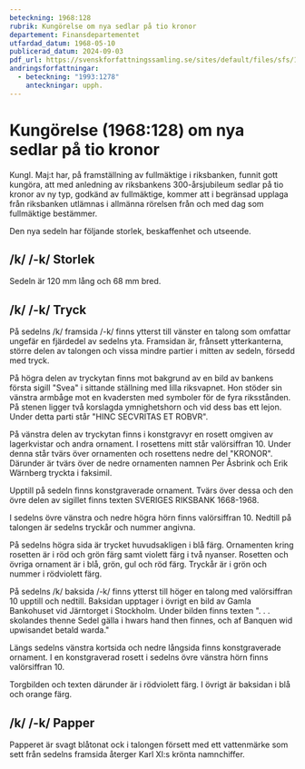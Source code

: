 ```yaml
---
beteckning: 1968:128
rubrik: Kungörelse om nya sedlar på tio kronor
departement: Finansdepartementet
utfardad_datum: 1968-05-10
publicerad_datum: 2024-09-03
pdf_url: https://svenskforfattningssamling.se/sites/default/files/sfs/1968-05/SFS1968-128.pdf
andringsforfattningar:
  - beteckning: "1993:1278"
    anteckningar: upph.
---
```


# Kungörelse (1968:128) om nya sedlar på tio kronor

Kungl. Maj:t har, på framställning av fullmäktige i riksbanken, funnit gott kungöra, att med anledning av riksbankens 300-årsjubileum sedlar på tio kronor av ny typ, godkänd av fullmäktige, kommer att i begränsad upplaga från riksbanken utlämnas i allmänna rörelsen från och med dag som fullmäktige bestämmer.

Den nya sedeln har följande storlek, beskaffenhet och utseende.

## /k/ /-k/ Storlek

Sedeln är 120 mm lång och 68 mm bred.

## /k/ /-k/ Tryck

På sedelns /k/ framsida /-k/ finns ytterst till vänster en talong som omfattar ungefär en fjärdedel av sedelns yta. Framsidan är, frånsett ytterkanterna, större delen av talongen och vissa mindre partier i mitten av sedeln, försedd med tryck.

På högra delen av tryckytan finns mot bakgrund av en bild av bankens första sigill "Svea" i sittande ställning med lilla riksvapnet. Hon stöder sin vänstra armbåge mot en kvadersten med symboler för de fyra riksstånden. På stenen ligger två korslagda ymnighetshorn och vid dess bas ett lejon. Under detta parti står "HINC SECVRITAS ET ROBVR".

På vänstra delen av tryckytan finns i konstgravyr en rosett omgiven av lagerkvistar och andra ornament. I rosettens mitt står valörsiffran 10. Under denna står tvärs över ornamenten och rosettens nedre del "KRONOR". Därunder är tvärs över de nedre ornamenten namnen Per Åsbrink och Erik Wärnberg tryckta i faksimil.

Upptill på sedeln finns konstgraverade ornament. Tvärs över dessa och den övre delen av sigillet finns texten SVERIGES RIKSBANK 1668-1968.

I sedelns övre vänstra och nedre högra hörn finns valörsiffran 10. Nedtill på talongen är sedelns tryckår och nummer angivna.

På sedelns högra sida är trycket huvudsakligen i blå färg. Ornamenten kring rosetten är i röd och grön färg samt violett färg i två nyanser. Rosetten och övriga ornament är i blå, grön, gul och röd färg. Tryckår är i grön och nummer i rödviolett färg.

På sedelns /k/ baksida /-k/ finns ytterst till höger en talong med valörsiffran 10 upptill och nedtill. Baksidan upptager i övrigt en bild av Gamla Bankohuset vid Järntorget i Stockholm. Under bilden finns texten ". . . skolandes thenne Sedel gälla i hwars hand then finnes, och af Banquen wid upwisandet betald warda."

Längs sedelns vänstra kortsida och nedre långsida finns konstgraverade ornament. I en konstgraverad rosett i sedelns övre vänstra hörn finns valörsiffran 10.

Torgbilden och texten därunder är i rödviolett färg. I övrigt är baksidan i blå och orange färg.

## /k/ /-k/ Papper

Papperet är svagt blåtonat ock i talongen försett med ett vattenmärke som sett från sedelns framsida återger Karl XI:s krönta namnchiffer.